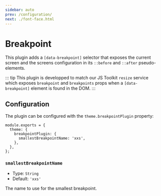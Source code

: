 ```yaml
---
sidebar: auto
prev: /configuration/
next: ./font-face.html
---
```


# Breakpoint

This plugin adds a `[data-breakpoint]` selector that exposes the current screen and the screens configuration in its `::before` and `::after` pseudo-elements.

::: tip
This plugin is developped to match our JS Toolkit `resize` service which exposes `breakpoint` and `breakpoints` props when a `[data-breakpoint]` element is found in the DOM.
:::

## Configuration

The plugin can be configured with the `theme.breakpointPlugin` property:

```js{3-5}
module.exports = {
  theme: {
    breakpointPlugin: {
      smallestBreakpointName: 'xxs',
    },
  },
};
```

### `smallestBreakpointName`

- Type: `String`
- Default: `'xxs'`

The name to use for the smallest breakpoint.
